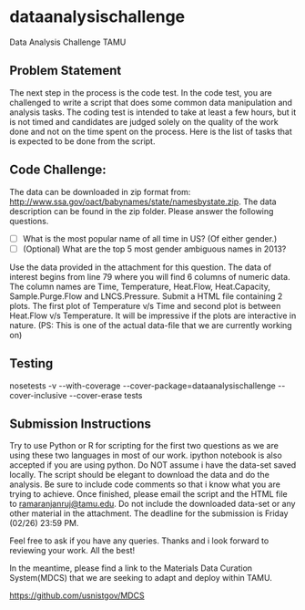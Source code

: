 # dataanalysischallenge
Data Analysis Challenge TAMU

## Problem Statement

The next step in the process is the code test. In the code test, you are challenged to write a script that does some common data manipulation and analysis tasks. The coding test is intended to take at least a few hours, but it is not timed and candidates are judged solely on the quality of the work done and not on the time spent on the process. Here is the list of tasks that is expected to be done from the script.

## Code Challenge:

The data can be downloaded in zip format from:
http://www.ssa.gov/oact/babynames/state/namesbystate.zip. The data description can be found in the zip folder. Please answer the following questions.
- [ ] What is the most popular name of all time in US? (Of either gender.)
- [ ] (Optional) What are the top 5 most gender ambiguous names in 2013?

Use the data provided in the attachment for this question. The data of interest begins from line 79 where you will find 6 columns of numeric data. The column names are Time, Temperature, Heat.Flow, Heat.Capacity, Sample.Purge.Flow and LNCS.Pressure. Submit a HTML file containing 2 plots. The first plot of Temperature v/s Time and second plot is between Heat.Flow v/s Temperature. It will be impressive if the plots are interactive in nature. (PS: This is one of the actual data-file that we are currently working on)

## Testing

nosetests -v --with-coverage --cover-package=dataanalysischallenge --cover-inclusive --cover-erase tests

## Submission Instructions

Try to use Python or R for scripting for the first two questions as we are using these two languages in most of our work. ipython notebook is also accepted if you are using python. Do NOT assume i have the data-set saved locally. The script should be elegant to download the data and do the analysis. Be sure to include code comments so that i know what you are trying to achieve. Once finished, please email the script and the HTML file to ramaranjanruj@tamu.edu. Do not include the downloaded data-set or any other material in the attachment. The deadline for the submission is Friday (02/26) 23:59 PM.

Feel free to ask if you have any queries. Thanks and i look forward to reviewing your work. All the best!

In the meantime, please find a link to the Materials Data Curation System(MDCS) that we are seeking to adapt and deploy within TAMU.

https://github.com/usnistgov/MDCS
